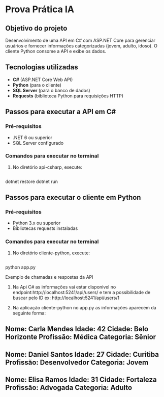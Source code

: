 # Prova Prática IA

## Objetivo do projeto

Desenvolvimento de uma API em C# com ASP.NET Core para gerenciar usuários e fornecer informações categorizadas (jovem, adulto, idoso). O cliente Python consome a API e exibe os dados.

## Tecnologias utilizadas

- **C#** (ASP.NET Core Web API)
- **Python** (para o cliente)
- **SQL Server** (para o banco de dados)
- **Requests** (biblioteca Python para requisições HTTP)

## Passos para executar a API em C#

### Pré-requisitos
- .NET 6 ou superior
- SQL Server configurado

### Comandos para executar no terminal 
1. No diretório api-csharp, execute:
   ```bash
 dotnet restore
 dotnet run

## Passos para executar o cliente em Python

### Pré-requisitos
- Python 3.x ou superior
- Bibliotecas requests instaladas

### Comandos para executar no terminal 
1. No diretório cliente-python, execute:
   ```bash
 python app.py


Exemplo de chamadas e respostas da API

1. Na Api C# as informações vai estar disponivel no endpoint:http://localhost:5241/api/users/  e tem a possibilidade de buscar pelo ID ex: http://localhost:5241/api/users/1
   
2. Na aplicação cliente-python no app.py as informações aparecem da seguinte forma:

Nome: Carla Mendes
Idade: 42
Cidade: Belo Horizonte
Profissão: Médica
Categoria: Sênior
------------------------------
Nome: Daniel Santos
Idade: 27
Cidade: Curitiba
Profissão: Desenvolvedor
Categoria: Jovem
------------------------------
Nome: Elisa Ramos
Idade: 31
Cidade: Fortaleza
Profissão: Advogada
Categoria: Adulto
------------------------------

